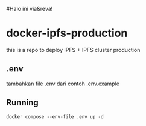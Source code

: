 #Halo ini via&reva!
# docker-ipfs-production
this is a repo to deploy IPFS + IPFS cluster production

## .env
tambahkan file .env dari contoh .env.example

## Running 
```
docker compose --env-file .env up -d
```
